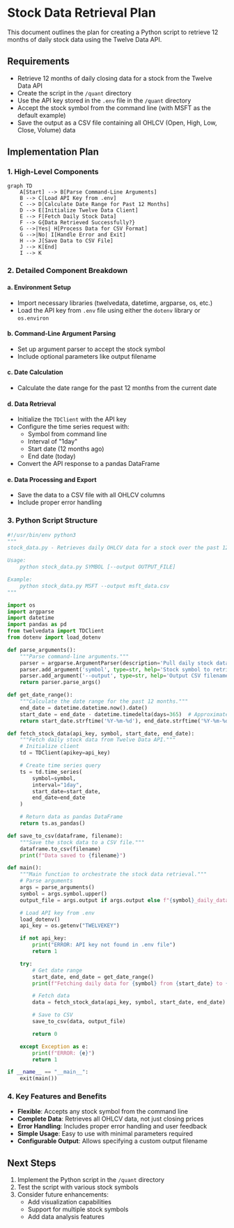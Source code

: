 # Stock Data Retrieval Plan

This document outlines the plan for creating a Python script to retrieve 12 months of daily stock data using the Twelve Data API.

## Requirements

- Retrieve 12 months of daily closing data for a stock from the Twelve Data API
- Create the script in the `/quant` directory
- Use the API key stored in the `.env` file in the `/quant` directory
- Accept the stock symbol from the command line (with MSFT as the default example)
- Save the output as a CSV file containing all OHLCV (Open, High, Low, Close, Volume) data

## Implementation Plan

### 1. High-Level Components

```mermaid
graph TD
    A[Start] --> B[Parse Command-Line Arguments]
    B --> C[Load API Key from .env]
    C --> D[Calculate Date Range for Past 12 Months]
    D --> E[Initialize Twelve Data Client]
    E --> F[Fetch Daily Stock Data]
    F --> G{Data Retrieved Successfully?}
    G -->|Yes| H[Process Data for CSV Format]
    G -->|No| I[Handle Error and Exit]
    H --> J[Save Data to CSV File]
    J --> K[End]
    I --> K
```

### 2. Detailed Component Breakdown

#### a. Environment Setup

- Import necessary libraries (twelvedata, datetime, argparse, os, etc.)
- Load the API key from `.env` file using either the `dotenv` library or `os.environ`

#### b. Command-Line Argument Parsing

- Set up argument parser to accept the stock symbol
- Include optional parameters like output filename

#### c. Date Calculation

- Calculate the date range for the past 12 months from the current date

#### d. Data Retrieval

- Initialize the `TDClient` with the API key
- Configure the time series request with:
  - Symbol from command line
  - Interval of "1day"
  - Start date (12 months ago)
  - End date (today)
- Convert the API response to a pandas DataFrame

#### e. Data Processing and Export

- Save the data to a CSV file with all OHLCV columns
- Include proper error handling

### 3. Python Script Structure

```python
#!/usr/bin/env python3
"""
stock_data.py - Retrieves daily OHLCV data for a stock over the past 12 months.

Usage:
    python stock_data.py SYMBOL [--output OUTPUT_FILE]

Example:
    python stock_data.py MSFT --output msft_data.csv
"""

import os
import argparse
import datetime
import pandas as pd
from twelvedata import TDClient
from dotenv import load_dotenv

def parse_arguments():
    """Parse command-line arguments."""
    parser = argparse.ArgumentParser(description='Pull daily stock data for the last 12 months.')
    parser.add_argument('symbol', type=str, help='Stock symbol to retrieve data for (e.g., MSFT)')
    parser.add_argument('--output', type=str, help='Output CSV filename (default: <symbol>_daily_data.csv)')
    return parser.parse_args()

def get_date_range():
    """Calculate the date range for the past 12 months."""
    end_date = datetime.datetime.now().date()
    start_date = end_date - datetime.timedelta(days=365)  # Approximately 12 months
    return start_date.strftime('%Y-%m-%d'), end_date.strftime('%Y-%m-%d')

def fetch_stock_data(api_key, symbol, start_date, end_date):
    """Fetch daily stock data from Twelve Data API."""
    # Initialize client
    td = TDClient(apikey=api_key)

    # Create time series query
    ts = td.time_series(
        symbol=symbol,
        interval="1day",
        start_date=start_date,
        end_date=end_date
    )

    # Return data as pandas DataFrame
    return ts.as_pandas()

def save_to_csv(dataframe, filename):
    """Save the stock data to a CSV file."""
    dataframe.to_csv(filename)
    print(f"Data saved to {filename}")

def main():
    """Main function to orchestrate the stock data retrieval."""
    # Parse arguments
    args = parse_arguments()
    symbol = args.symbol.upper()
    output_file = args.output if args.output else f"{symbol}_daily_data.csv"

    # Load API key from .env
    load_dotenv()
    api_key = os.getenv("TWELVEKEY")

    if not api_key:
        print("ERROR: API key not found in .env file")
        return 1

    try:
        # Get date range
        start_date, end_date = get_date_range()
        print(f"Fetching daily data for {symbol} from {start_date} to {end_date}")

        # Fetch data
        data = fetch_stock_data(api_key, symbol, start_date, end_date)

        # Save to CSV
        save_to_csv(data, output_file)

        return 0

    except Exception as e:
        print(f"ERROR: {e}")
        return 1

if __name__ == "__main__":
    exit(main())
```

### 4. Key Features and Benefits

- **Flexible**: Accepts any stock symbol from the command line
- **Complete Data**: Retrieves all OHLCV data, not just closing prices
- **Error Handling**: Includes proper error handling and user feedback
- **Simple Usage**: Easy to use with minimal parameters required
- **Configurable Output**: Allows specifying a custom output filename

## Next Steps

1. Implement the Python script in the `/quant` directory
2. Test the script with various stock symbols
3. Consider future enhancements:
   - Add visualization capabilities
   - Support for multiple stock symbols
   - Add data analysis features
